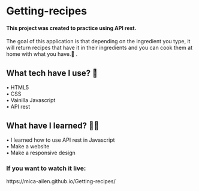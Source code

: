 # Getting-recipes

<h4>This project was created to practice using API rest.</h4>
<p>The goal of this application is that depending on the ingredient you type, it will return recipes that have it in their ingredients and you can cook them at home with what you have.🍛 .</p>

<h2>What tech have I use? 🙋</h2>
•	HTML5 <br>
•	CSS <br>
•	Vainilla Javascript<br>
•	API rest 


<h2>What have I learned? 💪🏼  </h2>
•	I learned how to use API rest in Javascript<br>
•	Make a website<br>
•	Make a responsive design<br>

<h3>If you want to watch it live:</h3> https://mica-ailen.github.io/Getting-recipes/
